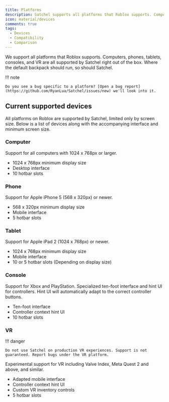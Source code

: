 ```yaml
---
title: Platforms
description: Satchel supports all platforms that Roblox supports. Computers, phones, tablets, consoles, and VR are all supported by Satchel right out of the box.
icon: material/devices
comments: true
tags:
  - Devices
  - Compatibility
  - Comparison
---
```


We support all platforms that Roblox supports. Computers, phones, tablets, consoles, and VR are all supported by Satchel right out of the box. Where the default backpack should run, so should Satchel.

!!! note

    Do you see a bug specific to a platform? [Open a bug report](https://github.com/RyanLua/Satchel/issues/new) we'll look into it.

## Current supported devices

All platforms on Roblox are supported by Satchel, limited only by screen size. Below is a list of devices along with the accompanying interface and minimum screen size.

### Computer

Support for all computers with 1024 x 768px or larger.

* 1024 x 768px minimum display size
* Desktop interface
* 10 hotbar slots

### Phone

Support for Apple iPhone 5 (568 x 320px) or newer.

* 568 x 320px minimum display size
* Mobile interface
* 5 hotbar slots

### Tablet

Support for Apple iPad 2 (1024 x 768px) or newer.

* 1024 x 768px minimum display size
* Mobile interface
* 10 or 5 hotbar slots (Depending on display size)

### Console

Support for Xbox and PlayStation. Specialized ten-foot interface and hint UI for controllers. Hint UI will automatically adapt to the correct controller buttons.

* Ten-foot interface
* Controller context hint UI
* 10 hotbar slots

### VR

!!! danger

    Do not use Satchel on production VR experiences. Support is not guaranteed. Report bugs under the VR platform.

Experimental support for VR including Valve Index, Meta Quest 2 and above, and similar.

* Adapted mobile interface
* Controller context hint UI
* Custom VR inventory controls
* 5 hotbar slots
